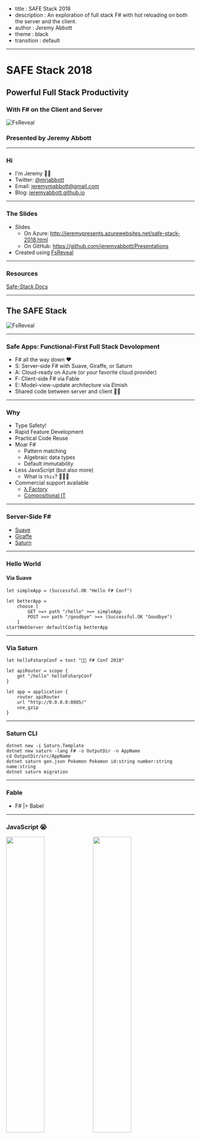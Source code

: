 - title : SAFE Stack 2018
- description : An exploration of full stack F# with hot reloading on both the server and the client.
- author : Jeremy Abbott
- theme : black
- transition : default

***

# SAFE Stack 2018

## Powerful Full Stack Productivity

### With F# on the Client and Server

![FsReveal](images/safe-logo.png)

### Presented by Jeremy Abbott

***

### Hi

- I'm Jeremy 🖖🏼
- Twitter: [@mrjabbott](http://twitter.com/mrjabbott)
- Email: jeremymabbott@gmail.com
- Blog: [jeremyabbott.github.io](http://jeremyabbott.github.io)

***

### The Slides

- Slides
  - On Azure: http://jeremypresents.azurewebsites.net/safe-stack-2018.html
  - On GitHub: https://github.com/jeremyabbott/Presentations
- Created using [FsReveal](https://github.com/fsprojects/FsReveal)

---

### Resources

[Safe-Stack Docs](https://safe-stack.github.io/docs/)

***

## The SAFE Stack

![FsReveal](images/fsharpHasEverything.jpg)

---

### Safe Apps: Functional-First Full Stack Devolopment

- F# all the way down ❤️
- S: Server-side F# with Suave, Giraffe, or Saturn
- A: Cloud-ready on Azure (or your favorite cloud provider)
- F: Client-side F# via Fable
- E: Model-view-update architecture via Elmish
- Shared code between server and client 👏🏼

---

### Why

- Type Safety!
- Rapid Feature Development
- Practical Code Reuse
- Moar F#
  - Pattern matching
  - Algebraic data types
  - Default immutability
- Less JavaScript (but also more)
  - What is `this`? 🤷🏼‍♀️
- Commercial support available
  - [λ Factory](http://lambdafactory.io/)
  - [Compositional IT](https://www.compositional-it.com/)

***

### Server-Side F#

- [Suave](https://suave.io/)
- [Giraffe](https://github.com/giraffe-fsharp/Giraffe)
- [Saturn](https://saturnframework.github.io/docs/)

---

### Hello World

#### Via Suave

    let simpleApp = (Successful.OK "Hello F# Conf")

    let betterApp =
        choose [
            GET >=> path "/hello" >=> simpleApp
            POST >=> path "/goodbye" >=> (Successful.OK "Goodbye")
        ]
    startWebServer defaultConfig betterApp

---

### Via Saturn

    let helloFsharpConf = text "👋🏼 F# Conf 2018"

    let apiRouter = scope {
        get "/hello" helloFsharpConf
    }

    let app = application {
        router apiRouter
        url "http://0.0.0.0:8085/"
        use_gzip
    }


---

### Saturn CLI

    dotnet new -i Saturn.Template
    dotnet new saturn -lang F# -o OutputDir -n AppName
    cd OutputDir/src/AppName
    dotnet saturn gen.json Pokemon Pokemon id:string number:string name:string
    dotnet saturn migration

***

### Fable

- F# |> Babel

---

### JavaScript 😭

<img src="images/typeScript.png" style="float: left; width: 45%; margin-right: 1%; margin-bottom: 0.5em;">
<img src="images/typeScript2.png" style="float: left; width: 45%; margin-right: 1%; margin-bottom: 0.5em;">
<p style="clear: both;">
<!--![typescript1](images/typeScript.png)
![typescript2](images/typeScript2.png)-->

---

### Not JavaScript ❤️
![addFable](images/fableAdd.png)
![addFable2](images/fableAdd2.png)

- Real static typing with type inference!
- The F# compiler tells you something is wrong

---

### How it Works

- F# -> Fable -> ES6 -> Babel -> ES5
- Webpack converts F# to ES6 using the Fable compiler
- Webpack converts ES6 to ES5
- Fable integrates with the existing JavaScript ecosystem
- Fable lets you write F# and emit JavaScript you can be proud of!

***

### Elmish

- Leverage the "model view update" architecture pioneered by Elm
- Models define application state
- Messages declared as cases in a discriminated union

---

### Basic Elmish



***

### SAFE Prerequisites

- .NET Core SDK 2.x
- Node 8.x
- Yarn (or use NPM)
- Mono (for macOS/Linux)
- IDE (Just use VS Code w/ Ionide)

---

### SAFE Template

    dotnet new -i Safe.Template
    dotnet new SAFE -lang F# -n BestFrameworkEver -o BestFrameworkEver
    cd BestFrameworkEver
    ./build.sh

---

### Template Options

Template options content

***

### Let's Make a Form

Form demo


***

### OSS Shout Out

1. Ionide
1. Suave
1. Fable
1. Paket
1. Fake
1. Expecto
1. Canopy

---

### Deployment

- It's really easy to deploy this stack using docker
- Docker Hub/Azure
- Docker Cloud/Digital Ocean w/ Linux

***

### Paket

- Paket is an alternative (and better) package manager for .NET
- Allows you to reference Nuget, Git repos, and HTTP sources
- Paket keeps track of exact versions of the pacakges you install
    - It also gives you visibility into your transitive dependencies

***

### FAKE

- F# Make: A DSL for build tasks
- Write your build scripts in F#

***

### Questions

Any questions?

***

### Summary

- Full stack F# to make you more productive
- F# on the server with Suave running on .NET Core
- F# on the client with Fable, leveraging the power of the JavaScript ecosystem
- Paket for .NET dependency management
- FAKE for writing maintainable build scripts

***

### Resources

- [F# Foundation](http://fsharp.org/)
- [F# Applied](http://products.tamizhvendan.in/fsharp-applied/)
- [The Book of F#](https://www.nostarch.com/fsharp)
- [F# for Fun and Profit](https://fsharpforfunandprofit.com/)
